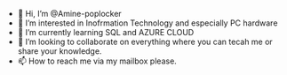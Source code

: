 - 👋 Hi, I’m @Amine-poplocker
- 👀 I’m interested in Inofrmation Technology and especially PC hardware
- 🌱 I’m currently learning SQL and AZURE CLOUD
- 💞️ I’m looking to collaborate on everything where you can tecah me or share your knowledge.
- 📫 How to reach me via my mailbox please.

<!---
Amine-poplocker/Amine-poplocker is a ✨ special ✨ repository because its `README.md` (this file) appears on your GitHub profile.
You can click the Preview link to take a look at your changes.
--->
